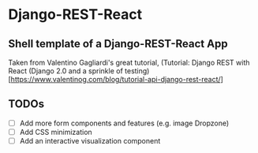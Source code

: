 # Django-REST-React

## Shell template of a Django-REST-React App
Taken from Valentino Gagliardi's great tutorial, (Tutorial: Django REST with React (Django 2.0 and a sprinkle of testing)[https://www.valentinog.com/blog/tutorial-api-django-rest-react/]  


## TODOs
- [ ] Add more form components and features (e.g. image Dropzone)  
- [ ] Add CSS minimization   
- [ ] Add an interactive visualization component  
